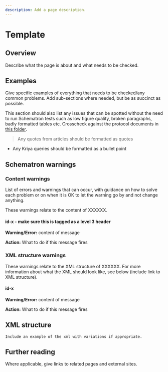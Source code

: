 ```yaml
---
description: Add a page description.
---
```


# Template

## Overview

Describe what the page is about and what needs to be checked. 

## Examples

Give specific examples of everything that needs to be checked/any common problems. Add sub-sections where needed, but be as succinct as possible.

This section should also list any issues that can be spotted without the need to run Schematron tests such as low figure quality, broken paragraphs, badly formatted tables etc. Crosscheck against the protocol documents in [this folder](https://drive.google.com/drive/folders/0B2wDI5EMHiJ-UzctZnVBdWFwbzA).

> Any quotes from articles should be formatted as quotes

* Any Kriya queries should be formatted as a bullet point

## Schematron warnings

### Content warnings

List of errors and warnings that can occur, with guidance on how to solve each problem or on when it is OK to let the warning go by and not change anything.

These warnings relate to the content of XXXXXX.

#### id-x - make sure this is tagged as a level 3 header

**Warning/Error:** content of message

**Action:** What to do if this message fires

### XML structure warnings

These warnings relate to the XML structure of XXXXXX. For more information about what the XML should look like, see below \(include link to XML structure\).

#### id-x

**Warning/Error:** content of message

**Action:** What to do if this message fires

## XML structure

```
Include an example of the xml with variations if appropriate. 
```

## Further reading

Where applicable, give links to related pages and external sites.

